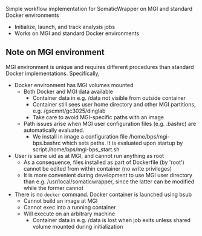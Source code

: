 Simple workflow implementation for SomaticWrapper on MGI and standard Docker environments

* Initialize, launch, and track analysis jobs
* Works on MGI and standard Docker environments

## Note on MGI environment

MGI environment is unique and requires different procedures than standard Docker implementations.  Specifically,
* Docker environment has MGI volumes mounted
    * Both Docker and MGI data available
        * Container data in e.g. /data not visible from outside container
        * Container still sees user home directory and other MGI partitions, e.g. /gscmnt/gc3025/dinglab
        * Take care to avoid MGI-specific paths with an image
    * Path issues arise when MGI user configuration files (e.g. .bashrc) are automatically evaluated.
        * We install in image a configuration file /home/bps/mgi-bps.bashrc which sets paths.  It is evaluated upon
          startup by script /home/bps/mgi-bps_start.sh
* User is same uid as at MGI, and cannot run anything as root
    * As a consequence, files installed as part of Dockerfile (by 'root') cannot be edited from within
      container (no write privileges)
    * It is more convenient during development to use MGI user directory than e.g. /usr/local/somaticwrapper,
      since the latter can be modified while the former cannot
* There is no `docker` command.  Docker container is launched using bsub
    * Cannot build an image at MGI
    * Cannot exec into a running container
    * Will execute on an arbitrary machine
        * Container data in e.g. /data is lost when job exits unless shared volume mounted during initialization

